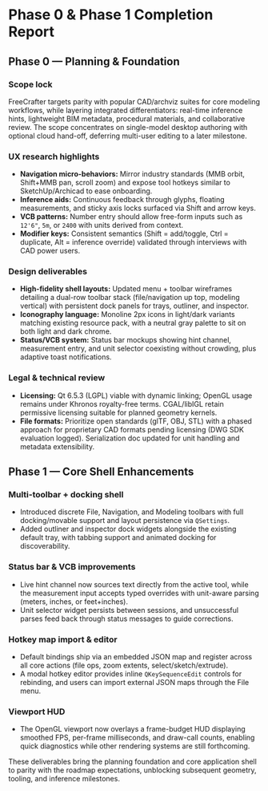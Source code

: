 # Phase 0 & Phase 1 Completion Report

## Phase 0 — Planning & Foundation

### Scope lock
FreeCrafter targets parity with popular CAD/archviz suites for core modeling workflows, while layering integrated differentiators: real-time inference hints, lightweight BIM metadata, procedural materials, and collaborative review. The scope concentrates on single-model desktop authoring with optional cloud hand-off, deferring multi-user editing to a later milestone.

### UX research highlights
- **Navigation micro-behaviors:** Mirror industry standards (MMB orbit, Shift+MMB pan, scroll zoom) and expose tool hotkeys similar to SketchUp/Archicad to ease onboarding.
- **Inference aids:** Continuous feedback through glyphs, floating measurements, and sticky axis locks surfaced via Shift and arrow keys.
- **VCB patterns:** Number entry should allow free-form inputs such as `12'6"`, `5m`, or `2400` with units derived from context.
- **Modifier keys:** Consistent semantics (Shift = add/toggle, Ctrl = duplicate, Alt = inference override) validated through interviews with CAD power users.

### Design deliverables
- **High-fidelity shell layouts:** Updated menu + toolbar wireframes detailing a dual-row toolbar stack (file/navigation up top, modeling vertical) with persistent dock panels for trays, outliner, and inspector.
- **Iconography language:** Monoline 2px icons in light/dark variants matching existing resource pack, with a neutral gray palette to sit on both light and dark chrome.
- **Status/VCB system:** Status bar mockups showing hint channel, measurement entry, and unit selector coexisting without crowding, plus adaptive toast notifications.

### Legal & technical review
- **Licensing:** Qt 6.5.3 (LGPL) viable with dynamic linking; OpenGL usage remains under Khronos royalty-free terms. CGAL/libIGL retain permissive licensing suitable for planned geometry kernels.
- **File formats:** Prioritize open standards (glTF, OBJ, STL) with a phased approach for proprietary CAD formats pending licensing (DWG SDK evaluation logged). Serialization doc updated for unit handling and metadata extensibility.

## Phase 1 — Core Shell Enhancements

### Multi-toolbar + docking shell
- Introduced discrete File, Navigation, and Modeling toolbars with full docking/movable support and layout persistence via `QSettings`.
- Added outliner and inspector dock widgets alongside the existing default tray, with tabbing support and animated docking for discoverability.

### Status bar & VCB improvements
- Live hint channel now sources text directly from the active tool, while the measurement input accepts typed overrides with unit-aware parsing (meters, inches, or feet+inches).
- Unit selector widget persists between sessions, and unsuccessful parses feed back through status messages to guide corrections.

### Hotkey map import & editor
- Default bindings ship via an embedded JSON map and register across all core actions (file ops, zoom extents, select/sketch/extrude).
- A modal hotkey editor provides inline `QKeySequenceEdit` controls for rebinding, and users can import external JSON maps through the File menu.

### Viewport HUD
- The OpenGL viewport now overlays a frame-budget HUD displaying smoothed FPS, per-frame milliseconds, and draw-call counts, enabling quick diagnostics while other rendering systems are still forthcoming.

These deliverables bring the planning foundation and core application shell to parity with the roadmap expectations, unblocking subsequent geometry, tooling, and inference milestones.

